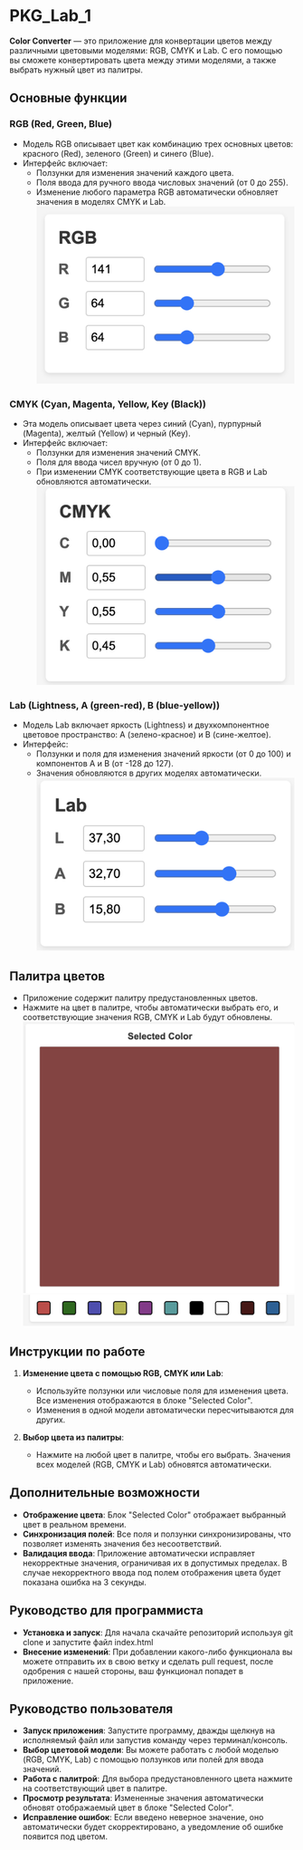 # PKG_Lab_1

**Color Converter** — это приложение для конвертации цветов между различными цветовыми моделями: RGB, CMYK и Lab. С его помощью вы сможете конвертировать цвета между этими моделями, а также выбрать нужный цвет из палитры.

## Основные функции

### RGB (Red, Green, Blue)
- Модель RGB описывает цвет как комбинацию трех основных цветов: красного (Red), зеленого (Green) и синего (Blue).
- Интерфейс включает:
  - Ползунки для изменения значений каждого цвета.
  - Поля ввода для ручного ввода числовых значений (от 0 до 255).
  - Изменение любого параметра RGB автоматически обновляет значения в моделях CMYK и Lab.
![RGB](https://raw.githubusercontent.com/hinnero/PKG_Lab_1/6f2c74d6cae1378e7f8e9f05c42857602323c5ff/roll.png)

### CMYK (Cyan, Magenta, Yellow, Key (Black))
- Эта модель описывает цвета через синий (Cyan), пурпурный (Magenta), желтый (Yellow) и черный (Key).
- Интерфейс включает:
  - Ползунки для изменения значений CMYK.
  - Поля для ввода чисел вручную (от 0 до 1).
  - При изменении CMYK соответствующие цвета в RGB и Lab обновляются автоматически.
![CMYK](https://raw.githubusercontent.com/hinnero/PKG_Lab_1/6f2c74d6cae1378e7f8e9f05c42857602323c5ff/cmyk.png)

### Lab (Lightness, A (green-red), B (blue-yellow))
- Модель Lab включает яркость (Lightness) и двухкомпонентное цветовое пространство: A (зелено-красное) и B (сине-желтое).
- Интерфейс:
  - Ползунки и поля для изменения значений яркости (от 0 до 100) и компонентов A и B (от -128 до 127).
  - Значения обновляются в других моделях автоматически.
![LAB](https://raw.githubusercontent.com/hinnero/PKG_Lab_1/6f2c74d6cae1378e7f8e9f05c42857602323c5ff/lab.png)

## Палитра цветов
- Приложение содержит палитру предустановленных цветов.
- Нажмите на цвет в палитре, чтобы автоматически выбрать его, и соответствующие значения RGB, CMYK и Lab будут обновлены.
![Palette](https://raw.githubusercontent.com/hinnero/PKG_Lab_1/6f2c74d6cae1378e7f8e9f05c42857602323c5ff/palette.png)
![Colours](https://raw.githubusercontent.com/hinnero/PKG_Lab_1/6f2c74d6cae1378e7f8e9f05c42857602323c5ff/colours.png)

## Инструкции по работе

1. **Изменение цвета с помощью RGB, CMYK или Lab**:
   - Используйте ползунки или числовые поля для изменения цвета. Все изменения отображаются в блоке "Selected Color".
   - Изменения в одной модели автоматически пересчитываются для других.

2. **Выбор цвета из палитры**:
   - Нажмите на любой цвет в палитре, чтобы его выбрать. Значения всех моделей (RGB, CMYK и Lab) обновятся автоматически.

## Дополнительные возможности
- **Отображение цвета**: Блок "Selected Color" отображает выбранный цвет в реальном времени.
- **Синхронизация полей**: Все поля и ползунки синхронизированы, что позволяет изменять значения без несоответствий.
- **Валидация ввода**: Приложение автоматически исправляет некорректные значения, ограничивая их в допустимых пределах. В случае некорректного ввода под полем отображения цвета будет показана ошибка на 3 секунды.

## Руководство для программиста
- **Установка и запуск**: Для начала скачайте репозиторий используя git clone <url> и запустите файл index.html
- **Внесение изменений**: При добавлении какого-либо функционала вы можете отправить их в свою ветку и сделать pull request, после одобрения с нашей стороны, ваш функционал попадет в приложение.

## Руководство пользователя ##
- **Запуск приложения**: Запустите программу, дважды щелкнув на исполняемый файл или запустив команду через терминал/консоль.
- **Выбор цветовой модели**: Вы можете работать с любой моделью (RGB, CMYK, Lab) с помощью ползунков или полей для ввода значений.
- **Работа с палитрой**: Для выбора предустановленного цвета нажмите на соответствующий цвет в палитре.
- **Просмотр результата**: Измененные значения автоматически обновят отображаемый цвет в блоке "Selected Color".
- **Исправление ошибок**: Если введено неверное значение, оно автоматически будет скорректировано, а уведомление об ошибке появится под цветом.
